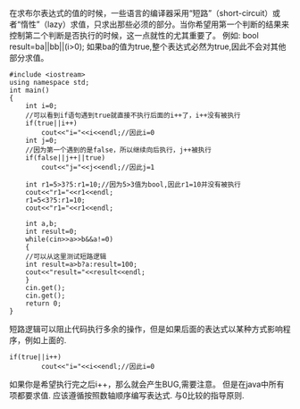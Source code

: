 在求布尔表达式的值的时候，一些语言的编译器采用“短路”（short-circuit）或者“惰性”（lazy）求值，只求出那些必须的部分。当你希望用第一个判断的结果来控制第二个判断是否执行的时候，这一点就性的尤其重要了。
例如:
bool  result=ba||bb||(i>0);
如果ba的值为true,整个表达式必然为true,因此不会对其他部分求值。
```
#include <iostream>
using namespace std;
int main()
{
	int i=0;
	//可以看到if语句遇到true就直接不执行后面的i++了，i++没有被执行
	if(true||i++)
		cout<<"i="<<i<<endl;//因此i=0
	int j=0;
	//因为第一个遇到的是false，所以继续向后执行，j++被执行
	if(false||j++||true)
		cout<<"j="<<j<<endl;//因此j=1

	int r1=5>3?5:r1=10;//因为5>3值为bool,因此r1=10并没有被执行
	cout<<"r1="<<r1<<endl;
	r1=5<3?5:r1=10;
	cout<<"r1="<<r1<<endl;

	int a,b;
	int result=0;
	while(cin>>a>>b&&a!=0)
	{
	//可以从这里测试短路逻辑
	int result=a>b?a:result=100;
	cout<<"result="<<result<<endl;
	}
	cin.get();
	cin.get();
	return 0;
}
```
短路逻辑可以阻止代码执行多余的操作，但是如果后面的表达式以某种方式影响程序，例如上面的.
```
if(true||i++)
		cout<<"i="<<i<<endl;//因此i=0
```
如果你是希望执行完之后i++，那么就会产生BUG,需要注意。
但是在java中所有项都要求值.
应该遵循按照数轴顺序编写表达式.
与0比较的指导原则.

